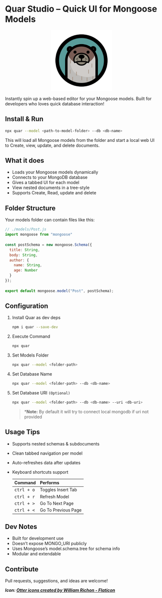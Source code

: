 # Quar Studio – Quick UI for Mongoose Models

<p align="center">
    <img src="./assets/icon.png" alt="logo" width="200px"/>
</p>

Instantly spin up a web-based editor for your Mongoose models.
Built for developers who loves quick database interaction!

## Install & Run
```bash
npx quar --model <path-to-model-folder> --db <db-name>
```
This will load all Mongoose models from the folder and start a local web UI to Create, view, update, and delete documents.

## What it does
- Loads your Mongoose models dynamically
- Connects to your MongoDB database
- Gives a tabbed UI for each model
- View nested documents in a tree-style
- Supports Create, Read, update and delete

## Folder Structure
Your models folder can contain files like this:

```js
// ./models/Post.js
import mongoose from "mongoose"

const postSchema = new mongoose.Schema({
  title: String,
  body: String,
  author: {
    name: String,
    age: Number
  }
});

export default mongoose.model("Post", postSchema);
```

## Configuration

1. Install Quar as dev deps
    ```bash
    npm i quar --save-dev
    ```

2. Execute Command
    ```bash
    npx quar
    ```

3. Set Models Folder
    ```bash
    npx quar --model <folder-path>
    ```

4. Set Database Name
    ```bash
    npx quar --model <folder-path> --db <db-name>
    ```

5. Set Database URI `(Optional)`
    ```bash
    npx quar --model <folder-path> --db <db-name> --uri <db-uri>
    ```
    > ***Note:** By default it will try to connect local mongodb if uri not provided

## Usage Tips
- Supports nested schemas & subdocuments
- Clean tabbed navigation per model
- Auto-refreshes data after updates
- Keyboard shortcuts support

    | Command | Performs |
    |---------|----------|
    | <kbd>ctrl + o</kbd> | Toggles Insert Tab |
    | <kbd>ctrl + r</kbd> | Refresh Model |
    | <kbd>ctrl + ></kbd> | Go To Next Page |
    | <kbd>ctrl + <</kbd> | Go To Previous Page |



## Dev Notes

- Built for development use
- Doesn’t expose MONGO_URI publicly
- Uses Mongoose’s model.schema.tree for schema info
- Modular and extendable

## Contribute
Pull requests, suggestions, and ideas are welcome!

***Icon: <a href="https://www.flaticon.com/free-icons/otter" title="otter icons">Otter icons created by William Richon - Flaticon</a>***